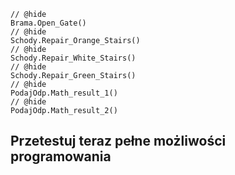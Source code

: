```blocks
// @hide
Brama.Open_Gate()
// @hide
Schody.Repair_Orange_Stairs()
// @hide
Schody.Repair_White_Stairs()
// @hide
Schody.Repair_Green_Stairs()
// @hide
PodajOdp.Math_result_1()
// @hide
PodajOdp.Math_result_2()
```
## Przetestuj teraz pełne możliwości programowania
